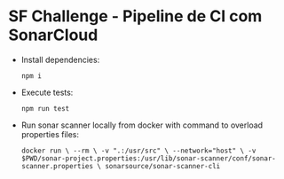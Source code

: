# SF Challenge - Pipeline de CI com SonarCloud

- Install dependencies:

    `npm i`

- Execute tests:

    `npm run test`

- Run sonar scanner locally from docker with command to overload properties files:

    `docker run \
    --rm \
    -v ".:/usr/src" \
    --network="host" \
    -v $PWD/sonar-project.properties:/usr/lib/sonar-scanner/conf/sonar-scanner.properties \
    sonarsource/sonar-scanner-cli`
